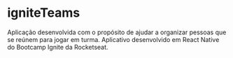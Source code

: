 # igniteTeams
Aplicação desenvolvida com o propósito de ajudar a organizar pessoas que se reúnem para jogar em turma. Aplicativo desenvolvido em React Native do Bootcamp Ignite da Rocketseat.
